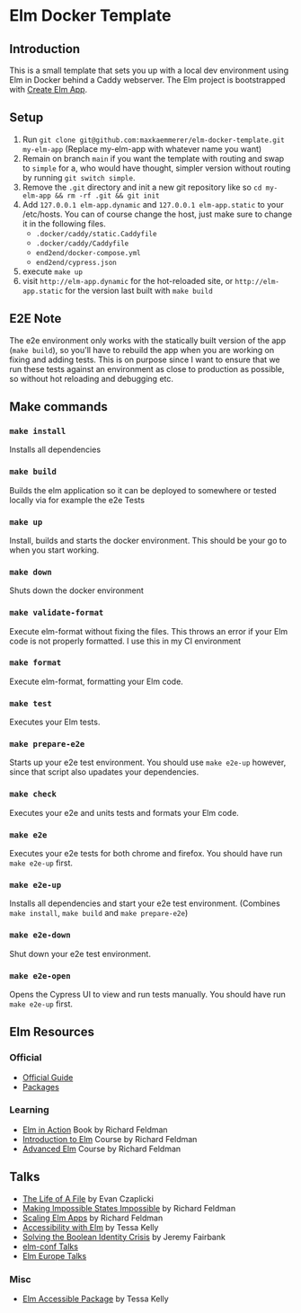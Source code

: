 # Elm Docker Template

## Introduction
This is a small template that sets you up with a local dev environment using Elm in Docker behind a Caddy webserver. The Elm project is bootstrapped with [Create Elm App](https://github.com/halfzebra/create-elm-app).

## Setup
1. Run `git clone git@github.com:maxkaemmerer/elm-docker-template.git my-elm-app` (Replace my-elm-app with whatever name you want)
2. Remain on branch `main` if you want the template with routing and swap to `simple` for a, who would have thought, simpler version without routing by running `git switch simple`.
3. Remove the `.git` directory and init a new git repository like so `cd my-elm-app && rm -rf .git && git init`
4. Add `127.0.0.1 elm-app.dynamic` and `127.0.0.1 elm-app.static` to your /etc/hosts. You can of course change the host, just make sure to change it in the following files.
    * `.docker/caddy/static.Caddyfile` 
    * `.docker/caddy/Caddyfile`  
    * `end2end/docker-compose.yml`
    * `end2end/cypress.json`
5. execute `make up`
6. visit `http://elm-app.dynamic` for the hot-reloaded site, or `http://elm-app.static` for the version last built with `make build`

## E2E Note
The e2e environment only works with the statically built version of the app (`make build`), so you'll have to rebuild the app when you are working on fixing and adding tests. This is on purpose since I want to ensure that we run these tests against an environment as close to production as possible, so without hot reloading and debugging etc.

## Make commands
### `make install`
Installs all dependencies

### `make build`
Builds the elm application so it can be deployed to somewhere or tested locally via for example the e2e Tests

### `make up`
Install, builds and starts the docker environment. This should be your go to when you start working.

### `make down`
Shuts down the docker environment

### `make validate-format`
Execute elm-format without fixing the files. This throws an error if your Elm code is not properly formatted. I use this in my CI environment

### `make format`
Execute elm-format, formatting your Elm code.

### `make test`
Executes your Elm tests.

### `make prepare-e2e`
Starts up your e2e test environment. You should use `make e2e-up` however, since that script also upadates your dependencies.

### `make check`
Executes your e2e and units tests and formats your Elm code.

### `make e2e`
Executes your e2e tests for both chrome and firefox. You should have run `make e2e-up` first.

### `make e2e-up`
Installs all dependencies and start your e2e test environment. (Combines `make install`, `make build` and `make prepare-e2e`)

### `make e2e-down`
Shut down your e2e test environment.

### `make e2e-open`
Opens the Cypress UI to view and run tests manually. You should have run `make e2e-up` first.

## Elm Resources

### Official
* [Official Guide](https://guide.elm-lang.org/)
* [Packages](https://package.elm-lang.org/)

### Learning
* [Elm in Action](https://livebook.manning.com/book/elm-in-action) Book by Richard Feldman
* [Introduction to Elm](https://frontendmasters.com/courses/intro-elm/) Course by Richard Feldman 
* [Advanced Elm](https://frontendmasters.com/courses/advanced-elm/) Course by Richard Feldman 

## Talks
* [The Life of A File](https://www.youtube.com/watch?v=XpDsk374LDE) by Evan Czaplicki
* [Making Impossible States Impossible](https://www.youtube.com/watch?v=IcgmSRJHu_8) by Richard Feldman
* [Scaling Elm Apps](https://www.youtube.com/watch?v=DoA4Txr4GUs) by Richard Feldman
* [Accessibility with Elm](https://www.youtube.com/watch?v=G_TNRuoF3FE) by Tessa Kelly
* [Solving the Boolean Identity Crisis](https://www.youtube.com/watch?v=6TDKHGtAxeg) by Jeremy Fairbank
* [elm-conf Talks](https://www.youtube.com/c/elmconf/videos?view=0&sort=p&flow=grid)
* [Elm Europe Talks](https://www.youtube.com/c/ElmEurope/videos?view=0&sort=p&flow=grid)

### Misc
* [Elm Accessible Package](https://package.elm-lang.org/packages/tesk9/accessible-html/latest/) by Tessa Kelly